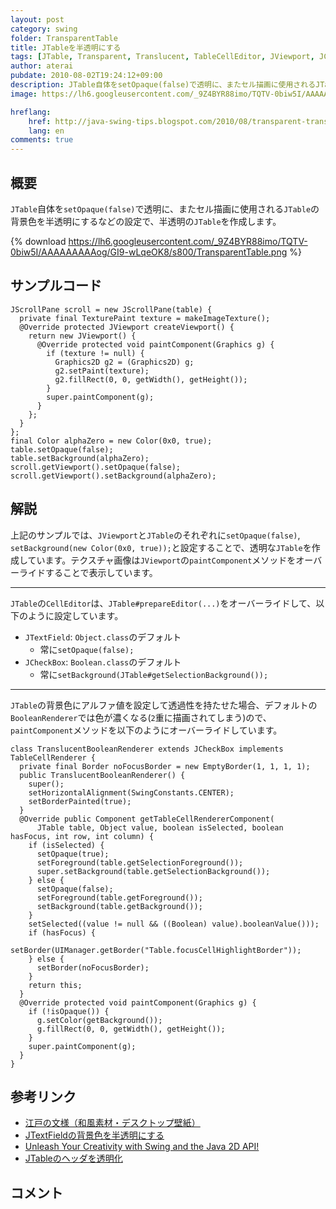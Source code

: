 ```yaml
---
layout: post
category: swing
folder: TransparentTable
title: JTableを半透明にする
tags: [JTable, Transparent, Translucent, TableCellEditor, JViewport, JCheckBox]
author: aterai
pubdate: 2010-08-02T19:24:12+09:00
description: JTable自体をsetOpaque(false)で透明に、またセル描画に使用されるJTableの背景色を半透明にするなどの設定で、半透明のJTableを作成します。
image: https://lh6.googleusercontent.com/_9Z4BYR88imo/TQTV-0biw5I/AAAAAAAAAog/GI9-wLqeOK8/s800/TransparentTable.png

hreflang:
    href: http://java-swing-tips.blogspot.com/2010/08/transparent-translucent-jtable.html
    lang: en
comments: true
---
```

## 概要
`JTable`自体を`setOpaque(false)`で透明に、またセル描画に使用される`JTable`の背景色を半透明にするなどの設定で、半透明の`JTable`を作成します。

{% download https://lh6.googleusercontent.com/_9Z4BYR88imo/TQTV-0biw5I/AAAAAAAAAog/GI9-wLqeOK8/s800/TransparentTable.png %}

## サンプルコード
<pre class="prettyprint"><code>JScrollPane scroll = new JScrollPane(table) {
  private final TexturePaint texture = makeImageTexture();
  @Override protected JViewport createViewport() {
    return new JViewport() {
      @Override protected void paintComponent(Graphics g) {
        if (texture != null) {
          Graphics2D g2 = (Graphics2D) g;
          g2.setPaint(texture);
          g2.fillRect(0, 0, getWidth(), getHeight());
        }
        super.paintComponent(g);
      }
    };
  }
};
final Color alphaZero = new Color(0x0, true);
table.setOpaque(false);
table.setBackground(alphaZero);
scroll.getViewport().setOpaque(false);
scroll.getViewport().setBackground(alphaZero);
</code></pre>

## 解説
上記のサンプルでは、`JViewport`と`JTable`のそれぞれに`setOpaque(false)`, `setBackground(new Color(0x0, true));`と設定することで、透明な`JTable`を作成しています。テクスチャ画像は`JViewport`の`paintComponent`メソッドをオーバーライドすることで表示しています。

- - - -
`JTable`の`CellEditor`は、`JTable#prepareEditor(...)`をオーバーライドして、以下のように設定しています。

- `JTextField`: `Object.class`のデフォルト
    - 常に`setOpaque(false);`
- `JCheckBox`: `Boolean.class`のデフォルト
    - 常に`setBackground(JTable#getSelectionBackground());`

<!-- dummy comment line for breaking list -->

- - - -
`JTable`の背景色にアルファ値を設定して透過性を持たせた場合、デフォルトの`BooleanRenderer`では色が濃くなる(`2`重に描画されてしまう)ので、`paintComponent`メソッドを以下のようにオーバーライドしています。

<pre class="prettyprint"><code>class TranslucentBooleanRenderer extends JCheckBox implements TableCellRenderer {
  private final Border noFocusBorder = new EmptyBorder(1, 1, 1, 1);
  public TranslucentBooleanRenderer() {
    super();
    setHorizontalAlignment(SwingConstants.CENTER);
    setBorderPainted(true);
  }
  @Override public Component getTableCellRendererComponent(
      JTable table, Object value, boolean isSelected, boolean hasFocus, int row, int column) {
    if (isSelected) {
      setOpaque(true);
      setForeground(table.getSelectionForeground());
      super.setBackground(table.getSelectionBackground());
    } else {
      setOpaque(false);
      setForeground(table.getForeground());
      setBackground(table.getBackground());
    }
    setSelected((value != null &amp;&amp; ((Boolean) value).booleanValue()));
    if (hasFocus) {
      setBorder(UIManager.getBorder("Table.focusCellHighlightBorder"));
    } else {
      setBorder(noFocusBorder);
    }
    return this;
  }
  @Override protected void paintComponent(Graphics g) {
    if (!isOpaque()) {
      g.setColor(getBackground());
      g.fillRect(0, 0, getWidth(), getHeight());
    }
    super.paintComponent(g);
  }
}
</code></pre>

## 参考リンク
- [江戸の文様（和風素材・デスクトップ壁紙）](http://www.viva-edo.com/komon/edokomon.html)
- [JTextFieldの背景色を半透明にする](http://ateraimemo.com/Swing/TranslucentTextField.html)
- [Unleash Your Creativity with Swing and the Java 2D API!](http://web.archive.org/web/20091205092230/http://java.sun.com/products/jfc/tsc/articles/swing2d/index.html)
- [JTableのヘッダを透明化](http://ateraimemo.com/Swing/TransparentTableHeader.html)

<!-- dummy comment line for breaking list -->

## コメント
